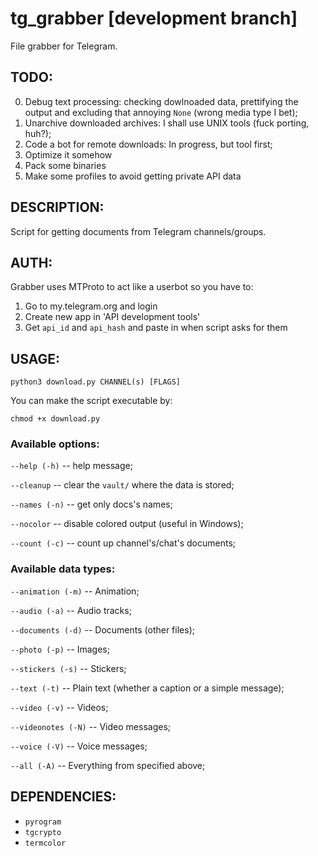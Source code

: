 # tg_grabber \[development branch\]
File grabber for Telegram.

## TODO:
0. Debug text processing: checking dowlnoaded data, prettifying the output and excluding that annoying `None` (wrong media type I bet);
1. Unarchive downloaded archives: I shall use UNIX tools (fuck porting, huh?);
2. Code a bot for remote downloads: In progress, but tool first;
3. Optimize it somehow
4. Pack some binaries
5. Make some profiles to avoid getting private API data 

## DESCRIPTION:
Script for getting documents from Telegram channels/groups.

## AUTH:
Grabber uses MTProto to act like a userbot so you have to:
1. Go to my.telegram.org and login
2. Create new app in 'API development tools'
3. Get `api_id` and `api_hash` and paste in when script asks for them

## USAGE:
`python3 download.py CHANNEL(s) [FLAGS]`

You can make the script executable by:

`chmod +x download.py`

### Available options:

`--help (-h)` -- help message;

`--cleanup` -- clear the `vault/` where the data is stored;

`--names (-n)` -- get only docs's names;

`--nocolor` -- disable colored output (useful in Windows);

`--count (-c)` -- count up channel's/chat's documents;

### Available data types:
`--animation (-m)` -- Animation;

`--audio (-a)` -- Audio tracks;

`--documents (-d)` -- Documents (other files);

`--photo (-p)` -- Images;

`--stickers (-s)` -- Stickers;

`--text (-t)` -- Plain text (whether a caption or a simple message);

`--video (-v)` -- Videos;

`--videonotes (-N)` -- Video messages;

`--voice (-V)` -- Voice messages;

`--all (-A)` -- Everything from specified above;

## DEPENDENCIES:

* `pyrogram`
* `tgcrypto`
* `termcolor`
